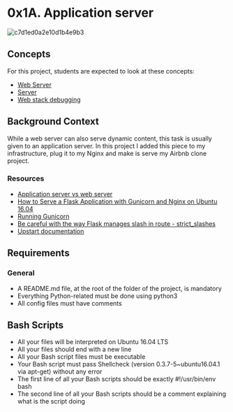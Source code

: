 # 0x1A. Application server

![c7d1ed0a2e10d1b4e9b3](https://user-images.githubusercontent.com/35099243/155179732-c464c3e1-7eae-4193-b711-f4504ad00035.jpg)

## Concepts

For this project, students are expected to look at these concepts:

* [Web Server](https://alx-intranet.hbtn.io/concepts/17)
* [Server](https://alx-intranet.hbtn.io/concepts/67)
* [Web stack debugging](https://alx-intranet.hbtn.io/concepts/68)

## Background Context

While a web server can also serve dynamic content, this task is usually given to an application server. In this project I added this piece to my infrastructure, plug it to my Nginx and make is serve my Airbnb clone project.

### Resources

* [Application server vs web server](https://alx-intranet.hbtn.io/rltoken/B9fOBzIxX_t1289WAuRzJw)
* [How to Serve a Flask Application with Gunicorn and Nginx on Ubuntu 16.04 ](https://alx-intranet.hbtn.io/rltoken/kpG6RwmwRJHzRmGUM_ERcA)
* [Running Gunicorn](https://alx-intranet.hbtn.io/rltoken/2LF1j7xKJGYaUtD1HKgUeQ)
* [Be careful with the way Flask manages slash in route - strict_slashes](https://alx-intranet.hbtn.io/rltoken/lEg0zpkkDcLtdl3VD4ACRQ)
* [Upstart documentation](https://alx-intranet.hbtn.io/rltoken/mcEsKqFsjJA3tHAjiMknaw)

## Requirements

### General

* A README.md file, at the root of the folder of the project, is mandatory
* Everything Python-related must be done using python3
* All config files must have comments

## Bash Scripts

* All your files will be interpreted on Ubuntu 16.04 LTS
* All your files should end with a new line
* All your Bash script files must be executable
* Your Bash script must pass Shellcheck (version 0.3.7-5~ubuntu16.04.1 via apt-get) without any error
* The first line of all your Bash scripts should be exactly #!/usr/bin/env bash
* The second line of all your Bash scripts should be a comment explaining what is the script doing


